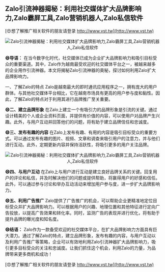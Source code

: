 ## **Zalo引流神器揭秘：利用社交媒体扩大品牌影响力,Zalo霸屏工具,Zalo营销机器人,Zalo私信软件**

[😍想了解推广相关软件的朋友请登录 http://www.vst.tw](http://www.vst.tw)

 <center><img src="https://vst.tw/MP4/tuiguang/png/0.png" alt="Zalo引流神器揭秘：利用社交媒体扩大品牌影响力,Zalo霸屏工具,Zalo营销机器人,Zalo私信软件"></center>

**😄导语：**
在当今数字化时代，社交媒体已成为企业扩大品牌影响力和吸引目标受众的重要渠道。其中，Zalo作为越南最受欢迎的社交媒体平台之一，被越来越多的企业用作引流神器。本文将揭秘Zalo引流神器的奥秘，探讨如何利用Zalo扩大品牌影响力。

一、了解Zalo的特点
Zalo是越南最大的即时通讯应用程序之一，拥有庞大的用户群体。与其他社交媒体平台相比，它在越南市场具有更高的用户参与度和黏性。因此，了解Zalo的特点对于利用其进行品牌推广至关重要。

**😄二、建立品牌形象**
在Zalo上建立一个有吸引力的品牌形象是引流的关键。通过设计精美的个人或企业资料页面，并提供有价值的内容，可以使用户对品牌产生兴趣。此外，与用户互动并回答他们的问题，将有助于建立品牌信任和忠诚度。

**😄三、发布有趣的内容**
在Zalo上发布有趣、有用的内容是吸引目标受众的重要方式。可以通过发布有趣的图片、视频、文章和调查来吸引用户的注意力，并与他们进行互动。此外，定期更新内容并保持活跃性，将吸引更多的用户关注品牌。

 <center><img src="https://vst.tw/MP4/tuiguang/png/1.png" alt="Zalo引流神器揭秘：利用社交媒体扩大品牌影响力,Zalo霸屏工具,Zalo营销机器人,Zalo私信软件"></center>

**😄四、与用户互动**
在Zalo上与用户进行互动是建立良好品牌关系的关键。回复用户的评论和私信，并及时解决他们的问题或提供帮助，将赢得用户的好感和信任。此外，可以通过参与讨论和举办互动活动来增加用户参与度，进一步扩大品牌影响力。

**😄五、利用广告推广**
Zalo提供了广告推广的机会，可以帮助企业更精准地定位目标受众并扩大品牌影响力。可以根据用户的兴趣、地理位置和其他特征进行定向广告投放，以提高广告效果和转化率。同时，监测广告的表现并进行优化，将有助于提升品牌的曝光度和知名度。

**😄结语：**
Zalo作为一款备受欢迎的社交媒体平台，在扩大品牌影响力方面具有巨大潜力。通过了解Zalo的特点，建立品牌形象，发布有趣的内容，与用户互动以及利用广告推广等策略，企业可以有效地利用Zalo引流神器扩大品牌影响力，吸引更多目标受众的关注和忠诚度。让我们抓住这个机会，利用Zalo的力量，为品牌带来更多商机和成功！

[😍想了解推广相关软件的朋友请登录 http://www.vst.tw](http://www.vst.tw)



